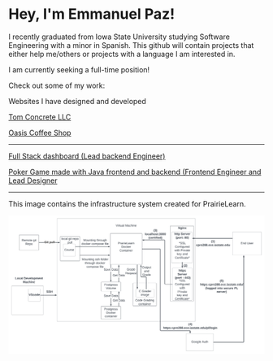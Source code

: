 # Hey, I'm Emmanuel Paz!

I recently graduated from Iowa State University studying Software Engineering with a minor in Spanish. This github will contain projects that either help me/others
or projects with a language I am interested in.


I am currently seeking a full-time position!

Check out some of my work:

Websites I have designed and developed

[Tom Concrete LLC](https://tomconcrete.co)

[Oasis Coffee Shop](https://oasiscoffeeshop.co)

------------------------------------------------------------

[Full Stack dashboard (Lead backend Engineer)](https://github.com/emmpaz/full-stack-dashboard)

[Poker Game made with Java frontend and backend (Frontend Engineer and Lead Designer](https://github.com/emmpaz/Cacyno)

------------------------------------------------------------

This image contains the infrastructure system created for PrairieLearn.

![image](https://github.com/emmpaz/emmpaz/blob/main/PL%20server%20diagram.png)
<!---
emmpaz/emmpaz is a ✨ special ✨ repository because its `README.md` (this file) appears on your GitHub profile.
You can click the Preview link to take a look at your changes.
--->
